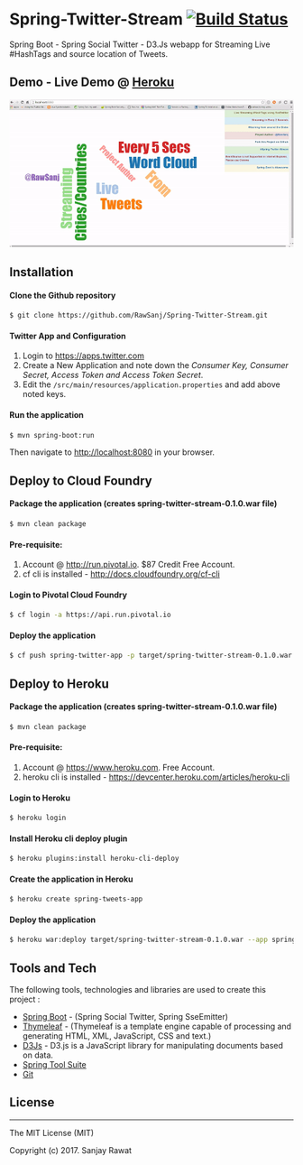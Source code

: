 # Spring-Twitter-Stream [![Build Status](https://travis-ci.org/RawSanj/Spring-Twitter-Stream.svg?branch=master)](https://travis-ci.org/RawSanj/Spring-Twitter-Stream) 

Spring Boot - Spring Social Twitter - D3.Js webapp for Streaming Live #HashTags and source location of Tweets.

## Demo - Live Demo @ [Heroku](https://twitter-stream-cloud.herokuapp.com)
![Spring Twitter Stream Demo](/demo.gif?raw=true "Spring Twitter Stream Demo")
## Installation

#### Clone the Github repository
```sh
$ git clone https://github.com/RawSanj/Spring-Twitter-Stream.git
```

#### Twitter App and Configuration
1. Login to https://apps.twitter.com
2. Create a New Application and note down the *Consumer Key, Consumer Secret, Access Token and Access Token Secret*. 
3. Edit the `/src/main/resources/application.properties` and add above noted keys.

#### Run the application
```sh
$ mvn spring-boot:run
```
Then navigate to [http://localhost:8080](http://localhost:8080) in your browser.

## Deploy to Cloud Foundry

#### Package the application (creates spring-twitter-stream-0.1.0.war file)
```sh
$ mvn clean package
```

#### Pre-requisite:

1. Account @ http://run.pivotal.io. $87 Credit Free Account.
2. cf cli is installed - http://docs.cloudfoundry.org/cf-cli

#### Login to Pivotal Cloud Foundry 
```sh
$ cf login -a https://api.run.pivotal.io
```
#### Deploy the application
```sh
$ cf push spring-twitter-app -p target/spring-twitter-stream-0.1.0.war --random-route
```

## Deploy to Heroku

#### Package the application (creates spring-twitter-stream-0.1.0.war file)
```sh
$ mvn clean package
```

#### Pre-requisite:

1. Account @ https://www.heroku.com. Free Account.
2. heroku cli is installed - https://devcenter.heroku.com/articles/heroku-cli

#### Login to Heroku 
```sh
$ heroku login
```
#### Install Heroku cli deploy plugin
```sh
$ heroku plugins:install heroku-cli-deploy
```
#### Create the application in Heroku
```sh
$ heroku create spring-tweets-app
```
#### Deploy the application
```sh
$ heroku war:deploy target/spring-twitter-stream-0.1.0.war --app spring-tweets-app
```


## Tools and Tech

The following tools, technologies and libraries are used to create this project :

* [Spring Boot] - (Spring Social Twitter, Spring SseEmitter)
* [Thymeleaf] - (Thymeleaf is a template engine capable of processing and generating HTML, XML, JavaScript, CSS and text.)
* [D3Js] - D3.js is a JavaScript library for manipulating documents based on data.
* [Spring Tool Suite]
* [Git]

## License
----

The MIT License (MIT)

Copyright (c) 2017. Sanjay Rawat

[Thymeleaf]: http://www.thymeleaf.org/
[Spring Boot]: http://docs.spring.io/spring-boot/docs/current-SNAPSHOT/reference/htmlsingle/
[Spring Tool Suite]: https://spring.io/tools
[Git]: https://git-scm.com/
[D3Js]: https://d3js.org/
